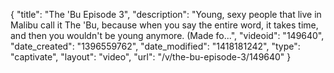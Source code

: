 {
    "title": "The 'Bu Episode 3",
    "description": "Young, sexy people that live in Malibu call it The 'Bu, because when you say the entire word, it takes time, and then you wouldn't be young anymore. (Made fo...",
    "videoid": "149640",
    "date_created": "1396559762",
    "date_modified": "1418181242",
    "type": "captivate",
    "layout": "video",
    "url": "\/v\/the-bu-episode-3\/149640"
}